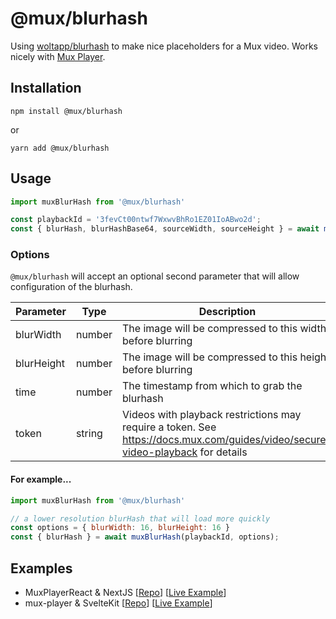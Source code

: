 # @mux/blurhash
Using [woltapp/blurhash](https://github.com/woltapp/blurhash) to make nice placeholders for a Mux video. Works nicely with [Mux Player](https://docs.mux.com/guides/video/mux-player).


## Installation
```shell
npm install @mux/blurhash
```

or

```shell
yarn add @mux/blurhash
```

## Usage
```js
import muxBlurHash from '@mux/blurhash'

const playbackId = '3fevCt00ntwf7WxwvBhRo1EZ01IoABwo2d';
const { blurHash, blurHashBase64, sourceWidth, sourceHeight } = await muxBlurHash(playbackId);
```

### Options
`@mux/blurhash` will accept an optional second parameter that will allow configuration of the blurhash. 

| Parameter | Type | Description | Default |
|---|---|---|---|
| blurWidth | number | The image will be compressed to this width before blurring | 32 |
| blurHeight | number | The image will be compressed to this height before blurring | 32 |
| time | number | The timestamp from which to grab the blurhash | 0 |
| token | string | Videos with playback restrictions may require a token. See https://docs.mux.com/guides/video/secure-video-playback for details | |

#### For example...
```js
import muxBlurHash from '@mux/blurhash'

// a lower resolution blurHash that will load more quickly
const options = { blurWidth: 16, blurHeight: 16 }
const { blurHash } = await muxBlurHash(playbackId, options);
```

## Examples
- MuxPlayerReact & NextJS [[Repo](./examples/nextjs)] [[Live Example](https://mux-blurhash-react.vercel.app)]
- mux-player & SvelteKit [[Repo](./examples/sveltekit)] [[Live Example](https://mux-blurhash-svelte.vercel.app)]
